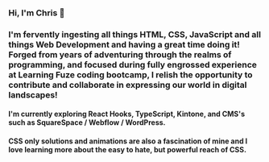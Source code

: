 ### Hi, I'm Chris 👋
### I'm fervently ingesting all things HTML, CSS, JavaScript and all things Web Development and having a great time doing it! Forged from years of adventuring through the realms of programming, and focused during fully engrossed experience at Learning Fuze coding bootcamp, I relish the opportunity to contribute and collaborate in expressing our world in digital landscapes!

#### I'm currently exploring React Hooks, TypeScript, Kintone, and CMS's such as SquareSpace / Webflow / WordPress.
#### CSS only solutions and animations are also a fascination of mine and I love learning more about the easy to hate, but powerful reach of CSS.


<!-- **christopher-ward/christopher-ward** is a ✨ _special_ ✨ repository because its `README.md` (this file) appears on your GitHub profile.

Here are some ideas to get you started:

- 🔭 I’m currently working on ...
- 🌱 I’m currently learning ...
- 👯 I’m looking to collaborate on ...
- 🤔 I’m looking for help with ...
- 💬 Ask me about ...
- 📫 How to reach me: ...
- 😄 Pronouns: ...
- ⚡ Fun fact: ... -->
